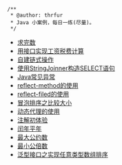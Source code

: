 ```
/**
 * @author: thrfur
 * Java 小案例，每日一练(尽量)。
 */
```
- [求完数](src/com/javaCase/perfectNumber.java)
- [用接口实现工资税费计算](src/com/javaCase/incomeTax.java)
- [自建链式操作](src/com/javaCase/chainOperation.java)
- [使用StringJoinner构造SELECT语句](src/com/javaCase/StringJoinnerSELECT.java)
- [Java常见异常](src/com/javaCase/ExceptionExample.md)
- [reflect-method的使用](src/com/javaCase/reflectMethod.java)
- [reflect-filed的使用](src/com/javaCase/reflectField/reflectFiled.java)
- [冒泡排序之比较大小](src/com/javaCase/compareSize.java)
- [动态代理的使用](src/com/javaCase/InvocationHandler/proxyCase_1.java)
- [注解初体验](src/com/javaCase/Annotation/annotationRangeCheck.java)
- [闰年平年](src/com/javaCase/leapYear.java)
- [最大公约数](src/com/javaCase/GCD.java)
- [最小公倍数](src/com/javaCase/LCM.java)
- [泛型接口之实现任意类型数组排序](src/com/javaCase/compareToTest/compareToTest.java)
